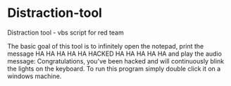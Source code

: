 # Distraction-tool
Distraction tool - vbs script for red team

The basic goal of this tool is to infinitely open the notepad, print the message HA HA HA HA HA HACKED HA HA HA HA HA and play the audio message: Congratulations, you've been hacked and will continuously blink the lights on the keyboard. 
To run this program simply double click it on a windows machine. 
